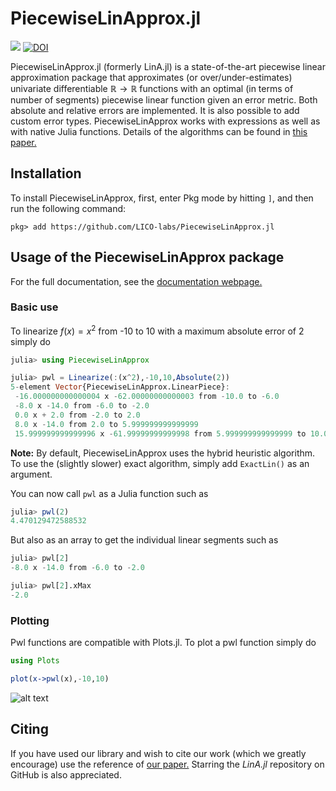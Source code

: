 # PiecewiseLinApprox.jl
[![](https://img.shields.io/badge/docs-latest-blue.svg)](https://lico-labs.github.io/LinA.jl/) [![DOI](https://zenodo.org/badge/510425449.svg)](https://doi.org/10.5281/zenodo.14052031)


PiecewiseLinApprox.jl (formerly LinA.jl) is a state-of-the-art piecewise linear approximation package that approximates (or over/under-estimates) univariate differentiable $\mathbb{R} \rightarrow \mathbb{R}$ functions with an optimal (in terms of number of segments) piecewise linear function given an error metric.
Both absolute and relative errors are implemented. It is also possible to add custom error types. PiecewiseLinApprox works with expressions as well as with native Julia functions.
Details of the algorithms can be found in [this paper.](https://link.springer.com/article/10.1007/s12532-024-00274-8)

## Installation

To install PiecewiseLinApprox, first, enter Pkg mode by hitting `]`, and then run the following command:

```julia-repl
pkg> add https://github.com/LICO-labs/PiecewiseLinApprox.jl
```


## Usage of the PiecewiseLinApprox package

For the full documentation, see the [documentation webpage.](https://lico-labs.github.io/LinA.jl/) 
### Basic use
To linearize $f(x) = x^2$ from -10 to 10 with a maximum absolute error of $2$ simply do
```julia
julia> using PiecewiseLinApprox

julia> pwl = Linearize(:(x^2),-10,10,Absolute(2))
5-element Vector{PiecewiseLinApprox.LinearPiece}:
 -16.000000000000004 x -62.00000000000003 from -10.0 to -6.0
 -8.0 x -14.0 from -6.0 to -2.0
 0.0 x + 2.0 from -2.0 to 2.0
 8.0 x -14.0 from 2.0 to 5.999999999999999
 15.999999999999996 x -61.99999999999998 from 5.999999999999999 to 10.0

```
**Note:** By default, PiecewiseLinApprox uses the hybrid heuristic algorithm. To use the (slightly slower) exact algorithm, simply add `ExactLin()` as an argument.

You can now call `pwl` as a Julia function such as

```julia
julia> pwl(2)
4.470129472588532
```
But also as an array to get the individual linear segments such as
```julia 
julia> pwl[2]
-8.0 x -14.0 from -6.0 to -2.0

julia> pwl[2].xMax
-2.0
```
### Plotting
Pwl functions are compatible with Plots.jl. To plot a pwl function simply do
```julia
using Plots

plot(x->pwl(x),-10,10)

```
![alt text](https://i.imgur.com/7IHj3qp.png)

## Citing

If you have used our library and wish to cite our work (which we greatly encourage) use the reference of [our paper.](https://link.springer.com/article/10.1007/s12532-024-00274-8) Starring the _LinA.jl_ repository on GitHub is also appreciated.
